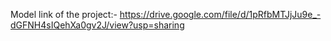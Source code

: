 Model link of the project:-  https://drive.google.com/file/d/1pRfbMTJjJu9e_-dGFNH4sIQehXa0gv2J/view?usp=sharing

